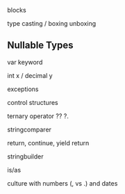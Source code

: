 blocks

type casting / boxing unboxing

## Nullable Types

var keyword

int x / decimal y

exceptions

control structures

ternary operator
??
?.

stringcomparer

return, continue, yield return

stringbuilder

is/as

culture with numbers (, vs .) and dates

